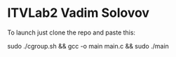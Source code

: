 # ITVLab2 Vadim Solovov

To launch just clone the repo and paste this:

sudo ./cgroup.sh && gcc -o main main.c && sudo ./main
